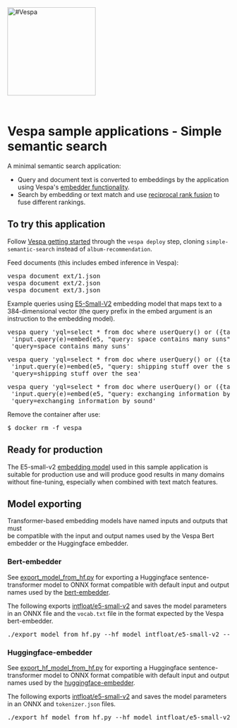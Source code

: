 
<!-- Copyright Vespa.ai. Licensed under the terms of the Apache 2.0 license. See LICENSE in the project root. -->

<picture>
  <source media="(prefers-color-scheme: dark)" srcset="https://vespa.ai/assets/vespa-ai-logo-heather.svg">
  <source media="(prefers-color-scheme: light)" srcset="https://vespa.ai/assets/vespa-ai-logo-rock.svg">
  <img alt="#Vespa" width="200" src="https://vespa.ai/assets/vespa-ai-logo-rock.svg" style="margin-bottom: 25px;">
</picture>

# Vespa sample applications - Simple semantic search

A minimal semantic search application: 
- Query and document text is converted to embeddings by the application using Vespa's [embedder functionality](https://docs.vespa.ai/en/embedding.html#huggingface-embedder).
- Search by embedding or text match and use [reciprocal rank fusion](https://docs.vespa.ai/en/phased-ranking.html#cross-hit-normalization-including-reciprocal-rank-fusion) to fuse 
different rankings.

<p data-test="run-macro init-deploy simple-semantic-search">

## To try this application

Follow [Vespa getting started](https://cloud.vespa.ai/en/getting-started)
through the <code>vespa deploy</code> step, cloning `simple-semantic-search` instead of `album-recommendation`.

Feed documents (this includes embed inference in Vespa):

<pre data-test="exec">
vespa document ext/1.json
vespa document ext/2.json
vespa document ext/3.json
</pre>

Example queries using [E5-Small-V2](https://huggingface.co/intfloat/e5-small-v2) 
embedding model that maps text to a 384-dimensional vector (the query prefix in the embed argument is an instruction to the embedding model).

<pre data-test="exec" data-test-assert-contains="id:doc:doc::1">
vespa query 'yql=select * from doc where userQuery() or ({targetHits: 100}nearestNeighbor(embedding, e))' \
 'input.query(e)=embed(e5, "query: space contains many suns")' \
 'query=space contains many suns'
</pre>

<pre data-test="exec" data-test-assert-contains="id:doc:doc::1">
vespa query 'yql=select * from doc where userQuery() or ({targetHits: 100}nearestNeighbor(embedding, e))' \
 'input.query(e)=embed(e5, "query: shipping stuff over the sea")' \
 'query=shipping stuff over the sea'
</pre>

<pre data-test="exec" data-test-assert-contains="id:doc:doc::1">
vespa query 'yql=select * from doc where userQuery() or ({targetHits: 100}nearestNeighbor(embedding, e))' \
 'input.query(e)=embed(e5, "query: exchanging information by sound")' \
 'query=exchanging information by sound' 
</pre>

Remove the container after use:
<pre data-test="exec">
$ docker rm -f vespa
</pre>

## Ready for production

The E5-small-v2 [embedding model](https://huggingface.co/intfloat/e5-small-v2) used in this sample application
is suitable for production use and will produce good results in many domains without fine-tuning,
especially when combined with text match features.

## Model exporting
Transformer-based embedding models have named inputs and outputs that must  
be compatible with the input and output names used by the Vespa Bert embedder or the Huggingface embedder.

### Bert-embedder
See [export_model_from_hf.py](export_model_from_hf.py) for exporting a Huggingface sentence-transformer model to ONNX format compatible with default input and output names used by
the [bert-embedder](https://docs.vespa.ai/en/embedding.html#bert-embedder). 

The following exports [intfloat/e5-small-v2](https://huggingface.co/intfloat/e5-small-v2) and saves the model parameters in an ONNX file and the `vocab.txt` file 
in the format expected by the Vespa bert-embedder.
<pre>
./export_model_from_hf.py --hf_model intfloat/e5-small-v2 --output_dir model
</pre>

### Huggingface-embedder
See [export_hf_model_from_hf.py](export_hf_model_from_hf.py) for exporting a Huggingface sentence-transformer model to ONNX format compatible with default input and output names used by
the [huggingface-embedder](https://docs.vespa.ai/en/embedding.html#huggingface-embedder). 

The following exports [intfloat/e5-small-v2](https://huggingface.co/intfloat/e5-small-v2) and saves the model parameters in an ONNX  and `tokenizer.json` files.
<pre>
./export_hf_model_from_hf.py --hf_model intfloat/e5-small-v2 --output_dir model
</pre>